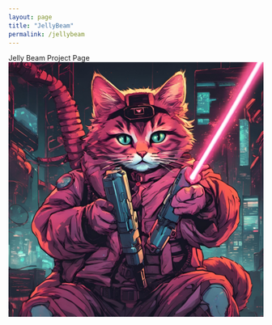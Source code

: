 ```yaml
---
layout: page 
title: "JellyBeam"
permalink: /jellybeam
---
```


Jelly Beam Project Page
<img src="https://github.com/RepresentMonster/RepresentMonster/blob/26fcaff08527631f4a561c4abbc18a81b5f69876/JellyBeamSplash.jpg" alt="JellyBeam">
